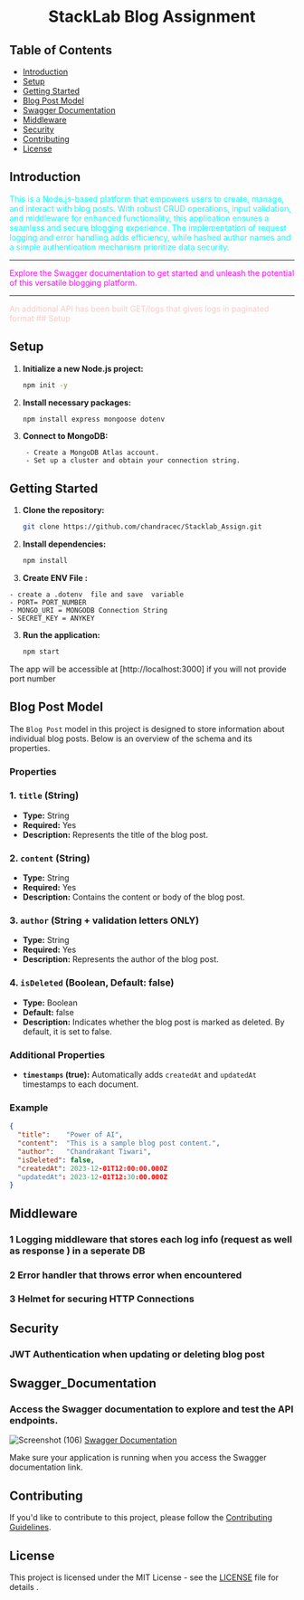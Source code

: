 #             <center> StackLab Blog Assignment


## Table of Contents


- [Introduction](#introduction)
- [Setup](#setup)
-  [Getting Started](#getting-started)
- [Blog Post Model](#blog-post-model)
- [ Swagger Documentation](#swagger_documentation)
- [Middleware](#middleware)
- [Security](#security)
- [Contributing](#contributing)
- [License](#license)

## Introduction
<span style="color:cyan;"> 
This is  a Node.js-based platform that empowers users to create, manage, and interact with blog posts. With robust CRUD operations, input validation, and middleware for enhanced functionality, this  application ensures a seamless and secure blogging experience. The implementation of request logging and error handling adds efficiency, while hashed author names and a simple authentication mechanism prioritize data security. 
</span>
<hr>
<span style="color:magenta;"> 
Explore the Swagger documentation to get started and unleash the potential of this versatile blogging platform.
</span>
<hr>
<span style="color:#F7CAC9;"> 
 An additional API has been built  GET/logs that gives logs in paginated format 
## Setup
</span>

## Setup
1. **Initialize a new Node.js project:**

    ```bash
    npm init -y
    ```
2. **Install necessary packages:**

    ```bash 
    npm install express mongoose dotenv 
3. **Connect to MongoDB:**
```
    - Create a MongoDB Atlas account.
    - Set up a cluster and obtain your connection string.
   ````
## Getting Started

1. **Clone the repository:**

    ```bash
    git clone https://github.com/chandracec/Stacklab_Assign.git
    ```

2. **Install dependencies:**

    ```bash
    npm install
    ```
3. **Create ENV File :**
```
- create a .dotenv  file and save  variable 
- PORT= PORT_NUMBER 
- MONGO_URI = MONGODB Connection String
- SECRET_KEY = ANYKEY
```
3. **Run the application:**

    ```bash
   npm start
    ```

  The app will be accessible at [http://localhost:3000] if you will not provide port number
## Blog Post Model

The `Blog Post` model in this project is designed to store information about individual blog posts. Below is an overview of the schema and its properties.

### Properties

### 1. `title` (String)

- **Type:** String
- **Required:** Yes
- **Description:** Represents the title of the blog post.

### 2. `content` (String)

- **Type:** String
- **Required:** Yes
- **Description:** Contains the content or body of the blog post.

### 3. `author` (String + validation letters ONLY) 

- **Type:** String
- **Required:** Yes
- **Description:** Represents the author of the blog post.

### 4. `isDeleted` (Boolean, Default: false)

- **Type:** Boolean
- **Default:** false
- **Description:** Indicates whether the blog post is marked as deleted. By default, it is set to false.

### Additional Properties

- **`timestamps` (true):** Automatically adds `createdAt` and `updatedAt` timestamps to each document.

### Example

```json
{
  "title":    "Power of AI",
  "content":  "This is a sample blog post content.",
  "author":   "Chandrakant Tiwari",
  "isDeleted": false,
  "createdAt": 2023-12-01T12:00:00.000Z
  "updatedAt": 2023-12-01T12:30:00.000Z
} 
```
## Middleware
 ### 1 Logging middleware that stores each log info (request as well as response ) in a seperate DB
 ### 2  Error handler that throws error when encountered 
 ### 3 Helmet for securing HTTP Connections
## Security
### JWT Authentication when updating or deleting blog post 

##  Swagger_Documentation

### Access the Swagger documentation to explore and test the API endpoints.
![Screenshot (106)](https://github.com/chandracec/Stacklab_Assign/assets/50081484/28b0a3bc-4ec0-448d-bbcc-50a727f16998)
[Swagger Documentation](http://localhost:3000/api-docs)

Make sure your application is running when you access the Swagger documentation link.


## Contributing

If you'd like to contribute to this project, please follow the [Contributing Guidelines](CONTRIBUTING.md).

## License

This project is licensed under the MIT License - see the [LICENSE](LICENSE) file for details .
